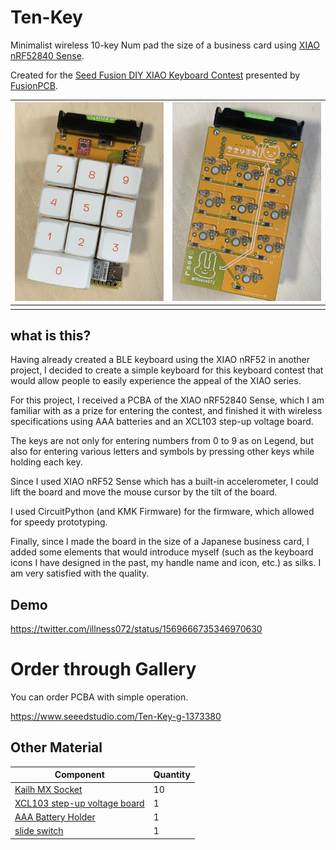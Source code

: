 # Ten-Key

Minimalist wireless 10-key Num pad the size of a business card using [XIAO nRF52840 Sense](https://www.seeedstudio.com/Seeed-XIAO-BLE-Sense-nRF52840-p-5253.html).

Created for the [Seed Fusion DIY XIAO Keyboard Contest](https://www.seeedstudio.com/seeed-fusion-diy-xiao-mechanical-keyboard-contest.html) presented by [FusionPCB](https://www.seeedstudio.com/pcb-assembly.html).

| ![](images/tenkey-front.jpg) | ![](images/tenkey-back.jpg) |
|--|--|
|||

## what is this?

Having already created a BLE keyboard using the XIAO nRF52 in another project, I decided to create a simple keyboard for this keyboard contest that would allow people to easily experience the appeal of the XIAO series.

For this project, I received a PCBA of the XIAO nRF52840 Sense, which I am familiar with as a prize for entering the contest, and finished it with wireless specifications using AAA batteries and an XCL103 step-up voltage board.

The keys are not only for entering numbers from 0 to 9 as on Legend, but also for entering various letters and symbols by pressing other keys while holding each key.

Since I used XIAO nRF52 Sense which has a built-in accelerometer, I could lift the board and move the mouse cursor by the tilt of the board.

I used CircuitPython (and KMK Firmware) for the firmware, which allowed for speedy prototyping.

Finally, since I made the board in the size of a Japanese business card, I added some elements that would introduce myself (such as the keyboard icons I have designed in the past, my handle name and icon, etc.) as silks. I am very satisfied with the quality.

## Demo

https://twitter.com/illness072/status/1569666735346970630

# Order through Gallery

You can order PCBA with simple operation.

https://www.seeedstudio.com/Ten-Key-g-1373380

## Other Material

| Component | Quantity |
|--|--|
| [Kailh MX Socket](https://talpkeyboard.net/items/5e02c5405b120c792616bcf9) | 10 |
| [XCL103 step-up voltage board](https://akizukidenshi.com/catalog/g/gK-16116/) | 1 |
| [AAA Battery Holder](https://akizukidenshi.com/catalog/g/gP-02670/) | 1 |
| [slide switch](https://akizukidenshi.com/catalog/g/gP-12723/) | 1 |
